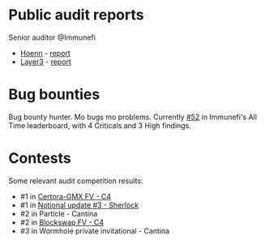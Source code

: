 # Public audit reports
Senior auditor @Immunefi
* [Hoenn](https://www.hoenn.fi/) - [report](https://drive.google.com/file/d/1hADBhsLPqY_KCOCz0NNoz1B2mia2h4xk/view?utm_source=immunefi)
* [Layer3](https://layer3.xyz/) - [report](https://drive.google.com/file/d/1zLHmUVl1ZgWsNw8dhmem6k26xKMK1Ly6/view)

# Bug bounties
Bug bounty hunter. Mo bugs mo problems. Currently [#52](https://immunefi.com/profile/neumo/) in Immunefi's All Time leaderboard, with 4 Criticals and 3 High findings.

# Contests
Some relevant audit competition results:

* #1 in [Certora-GMX FV - C4](https://code4rena.com/reports/2023-08-gmx-fv)
* #1 in [Notional update #3 - Sherlock](https://audits.sherlock.xyz/contests/64/leaderboard)
* #2 in Particle - Cantina
* #2 in [Blockswap FV - C4](https://code4rena.com/reports/2023-01-blockswap-fv)
* #3 in Wormhole private invitational - Cantina
